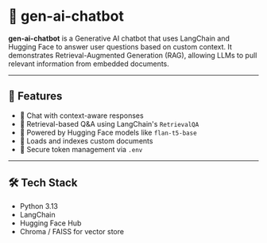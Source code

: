 # 🤖 gen-ai-chatbot

**gen-ai-chatbot** is a Generative AI chatbot that uses LangChain and Hugging Face to answer user questions based on custom context. It demonstrates Retrieval-Augmented Generation (RAG), allowing LLMs to pull relevant information from embedded documents.

---

## 🚀 Features

- 💬 Chat with context-aware responses
- 🔎 Retrieval-based Q&A using LangChain's `RetrievalQA`
- 🤗 Powered by Hugging Face models like `flan-t5-base`
- 📂 Loads and indexes custom documents
- 🔐 Secure token management via `.env`

---

## 🛠 Tech Stack

- Python 3.13
- LangChain
- Hugging Face Hub
- Chroma / FAISS for vector store
